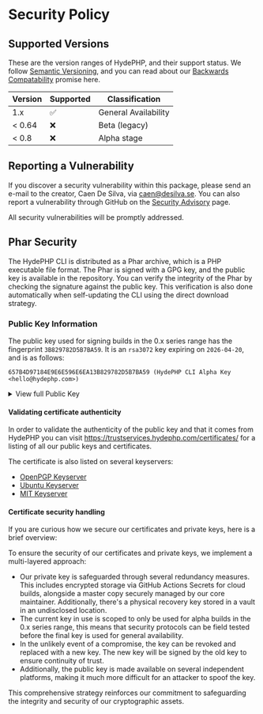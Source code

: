 # Security Policy

## Supported Versions

These are the version ranges of HydePHP, and their support status. We follow [Semantic Versioning](https://semver.org), and you can read about our [Backwards Compatability](https://github.com/hydephp/policies/blob/master/backwards-compatability.md) promise here.

| Version | Supported          | Classification       |
|---------|--------------------|----------------------|
| 1.x     | :white_check_mark: | General Availability |
| < 0.64  | :x:                | Beta (legacy)        |
| < 0.8   | :x:                | Alpha stage          |


## Reporting a Vulnerability

If you discover a security vulnerability within this package, please send an e-mail to the creator, Caen De Silva, via caen@desilva.se.
You can also report a vulnerability through GitHub on the [Security Advisory](https://github.com/hydephp/develop/security/advisories) page.

All security vulnerabilities will be promptly addressed.

## Phar Security

The HydePHP CLI is distributed as a Phar archive, which is a PHP executable file format.
The Phar is signed with a GPG key, and the public key is available in the repository.
You can verify the integrity of the Phar by checking the signature against the public key.
This verification is also done automatically when self-updating the CLI using the direct download strategy.

### Public Key Information

The public key used for signing builds in the 0.x series range has the fingerprint `3B829782D5B7BA59`. It is an `rsa3072` key expiring on `2026-04-20`, and is as follows:

```
657B4D97184E9E6E596E6EA13B829782D5B7BA59 (HydePHP CLI Alpha Key <hello@hydephp.com>)
```

<details>
<summary>View full Public Key</summary>

```plaintext
-----BEGIN PGP PUBLIC KEY BLOCK-----
Comment: 657B 4D97 184E 9E6E 596E  6EA1 3B82 9782 D5B7 BA59
Comment: HydePHP CLI Alpha Key <hello@hydephp.com>

xsDNBGYjs9cBDADQHXANkom2WsMRoOn87CVZFqdzBxkVvrhmmXC7ceDtr7psgY32
0VoEH4vhUVxfreMs7NsgqBOv1Q7VyaGJVIoAfLCdoYa6KJpfwiPHIgCewe3Ad1Fn
UJahKtas8JyyKJM52c+l3ksyWSSk44gRIpHgyQZBCBoCkmEeOBYD1nz7fbK0mvSu
5SfdXkzUBUS8mVuHIDDTgEZzGUF5KTRtT0F4lmGgyjmlPkqjVZn8sRXM7JTanVCe
qKs9StMRps6m7GEvRoSvXugDR/ZanwVZD6Q0iHu+LOirR4AFh/6WMJtkGoLNqAMm
DIKlyBDR3WV4/7zm2Fzu6RgFDI4Oe2qj54T1B8lAnuOvAiTkAH8mbI3KnjtJiAU+
wram8FGhbwWxmcwdXb0DiIvNfPKp82IM2NhVyv6U6pgoYCW2qmO2bCx48O5gJ2eH
FXOIVx7Ut/mw4PbgzTTYhU3J39JpSE2blBKOcFyda4j/0s+pvlMTNQFOjKupDc84
dDq3aaVtg/980DcAEQEAAc0pSHlkZVBIUCBDTEkgQWxwaGEgS2V5IDxoZWxsb0Bo
eWRlcGhwLmNvbT7CwRQEEwEKAD4WIQRle02XGE6ebllubqE7gpeC1be6WQUCZiOz
1wIbAwUJA8JnAAULCQgHAgYVCgkICwIEFgIDAQIeAQIXgAAKCRA7gpeC1be6WWvs
C/9p73NmVIyTi1XBSnTJPUtUObQIj4cqJPVxr4nO+2a9L6f2PlOx7/e/xsAi5hRO
a7m/e/P4two1N3HOS68tofw2xF4aVpXhXE5Y1buS1l9LKiV8Zpt+bbVASHulnF4p
Z3T2A60mYDwqeWYocE56521eOLvkwgVCk9GLT7J9uudelWj4lrmVnKEnYJXlhKk+
DTolZfLwgR7UwfU7mmu47/It2TCNxSVCV4foX8Qxau0+30gG8zx3bsk8fo7OujFG
gkp9xCmIG6mrFrxnwOLZ5/GUSx9qnRJf/ao60EhHASDOpqAhfBPYC3/py1EOOBBP
dwSC72UT27nXSNJarzeh/DvpSaOIOfbfxH8Tvn67Lek/QApF/qbqwm+LTa17mhfi
ZS3K71MojJCR+GTwbZUmS8vKNgPihN4jPo35fJosyeM/RSrxCVPqEWuY+AJMGCy2
Fbwk3psXslY2OUD3uTgJ2zWfZpmA7et1m+ZHI88im6w9XVWGE8wr6NUekE03mM/M
VpbOwM0EZiOz1wEMAN+cX1TS84pTFRUbzC+Id37n5p0jyUGE83l7G+rqx52r2PxB
e82J4BGGa/fZo+UpKHQIzL47en9g1bUXG2O4f90fG5Ubbor1/f4q5JNLTrx9vTt0
/V/1DYQihTNNl6+HISe27Or8Mj6ZABVGr16oNF/hSl7H02FLauxaDTC27SRCXDkS
sYK6xKPuMpaxfQdoJupk6Km+brVHC+mhK7HGeLHsYfSTyhoGv7kFppRFe50PdupD
4fHACnGNnxa84ZYG7WESzW3UMiuqq6NDqYgBlxiF5yn3lqW3PgbiDUcJ6TFQo5+m
a61zWqzYnQDeyBRTy8za8T8Fd/lnS5P5IYJXDDc/3YnB0ekWDWPv/vj5yRKhhPNT
qrePaoQqCMO6cncCsAUIT0igaeE0cQRt5kl6+NbWPalHinqrUi2m8ub3GB1cjHuF
M5xh40hD7aDUjmACMmmZexBLI9U7kGxCyJW+wSrFM3oSOD8Chq3kUiQ2qVUqzZ5J
8+i1guwwS3AMfSqDNQARAQABwsD8BBgBCgAmFiEEZXtNlxhOnm5Zbm6hO4KXgtW3
ulkFAmYjs9cCGwwFCQPCZwAACgkQO4KXgtW3ulnzDwwAjLmtc4jLqdV59ZZgeDhU
kYRTa6ZLxZqrFyKA4iZIiY+qJlsnhU25lmIzuFI+I/DTcF14lxOivCaXMpDk6gyX
RUedSLSKu5Po5xBAsMoeAonabJq+TUyVTm5YPht3/sfiJpNAdzdSm89QPJ+S+ftD
zybnlMcW74R/Wfdu/jEPEvS8oQsrSl5o36pf98YJIMdQpCJVa1ow5jPspoS2SKhm
FZiWpjCFij49fdVaB/ZMcFgO9EQOo3iPghLGbUqX7mFNCUVaiEXdhxG1mBrZHk4+
5p/2A2skKfiLEqK3VscTr+3L6wRKIxILF4O1L/5y3av4+FeTXhFD5TbUWYIOz8K5
vtMZJiFyK+ehxGrHvR+WPqymI0VntAjWN+sy0+EqlWEoTIE36pq2pY5PtQ7raOQT
C7e7eoE/G78nv6beQslqVEj+xXHp/SPOIdXfUyBIIKoOuwpavGFI7gOfPLRBQepQ
YXlffyl8g5pXBQKUo/L1BGbePF18Xg4jwsNPIMjUQObJ
=L0Bf
-----END PGP PUBLIC KEY BLOCK-----
```
</details>

#### Validating certificate authenticity

In order to validate the authenticity of the public key and that it comes from HydePHP you can visit https://trustservices.hydephp.com/certificates/ for a listing of all our public keys and certificates.

The certificate is also listed on several keyservers:
- [OpenPGP Keyserver](https://keys.openpgp.org/vks/v1/by-fingerprint/657B4D97184E9E6E596E6EA13B829782D5B7BA59)
- [Ubuntu Keyserver](https://keyserver.ubuntu.com/pks/lookup?op=get&search=0x657B4D97184E9E6E596E6EA13B829782D5B7BA59)
- [MIT Keyserver](https://pgp.mit.edu/pks/lookup?op=get&search=0x657B4D97184E9E6E596E6EA13B829782D5B7BA59)

#### Certificate security handling

If you are curious how we secure our certificates and private keys, here is a brief overview:

To ensure the security of our certificates and private keys, we implement a multi-layered approach:

- Our private key is safeguarded through several redundancy measures. This includes encrypted storage via GitHub Actions Secrets for cloud builds, alongside a master copy securely managed by our core maintainer. Additionally, there's a physical recovery key stored in a vault in an undisclosed location.
- The current key in use is scoped to only be used for alpha builds in the 0.x series range, this means that security protocols can be field tested before the final key is used for general availability.
- In the unlikely event of a compromise, the key can be revoked and replaced with a new key. The new key will be signed by the old key to ensure continuity of trust.
- Additionally, the public key is made available on several independent platforms, making it much more difficult for an attacker to spoof the key.

This comprehensive strategy reinforces our commitment to safeguarding the integrity and security of our cryptographic assets.
